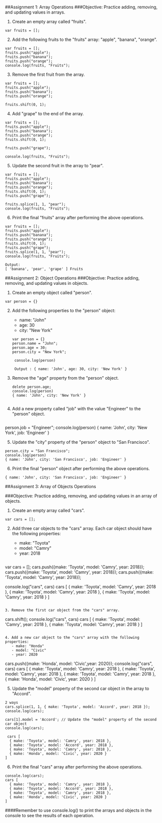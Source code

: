 ##Assignment 1: Array Operations
###Objective: Practice adding, removing, and updating values in arrays.

1. Create an empty array called "fruits".
```
var fruits = [];
```
2. Add the following fruits to the "fruits" array: "apple", "banana", "orange".

```
var fruits = [];
fruits.push("apple");
fruits.push("banana");
fruits.push("orange");
console.log(fruits, "Fruits");
```

3. Remove the first fruit from the array.

```
var fruits = [];
fruits.push("apple");
fruits.push("banana");
fruits.push("orange");

fruits.shift(0, 1);
```

4. Add "grape" to the end of the array.
```
var fruits = [];
fruits.push("apple");
fruits.push("banana");
fruits.push("orange");
fruits.shift(0, 1);

fruits.push("grape");

console.log(fruits, "Fruits");
```

5. Update the second fruit in the array to "pear".
```
var fruits = [];
fruits.push("apple");
fruits.push("banana");
fruits.push("orange");
fruits.shift(0, 1);
fruits.push("grape");

fruits.splice(1, 1, "pear");
console.log(fruits, "Fruits");
```

6. Print the final "fruits" array after performing the above operations.

```
var fruits = [];
fruits.push("apple");
fruits.push("banana");
fruits.push("orange");
fruits.shift(0, 1);
fruits.push("grape");
fruits.splice(1, 1, "pear");
console.log(fruits, "Fruits");

Output:
[ 'banana', 'pear', 'grape' ] Fruits
```

##Assignment 2: Object Operations
###Objective: Practice adding, removing, and updating values in objects.

1. Create an empty object called "person".
```
var person = {}
```

2. Add the following properties to the "person" object:
   - name: "John"
   - age: 30
   - city: "New York"

   ```
   var person = {}
   person.name = "John";
   person.age = 30;
   person.city = "New York";

    console.log(person)

    Output : { name: 'John', age: 30, city: 'New York' }

   ```

3. Remove the "age" property from the "person" object.

   ```
   delete person.age;
   console.log(person)
   { name: 'John', city: 'New York' }
    
   ```

4. Add a new property called "job" with the value "Engineer" to the "person" object.

   ```
person.job = "Engineer";
console.log(person)
{ name: 'John', city: 'New York', job: 'Engineer' }
   
   

5. Update the "city" property of the "person" object to "San Francisco".

```
person.city = "San Francisco";
console.log(person)
{ name: 'John', city: 'San Francisco', job: 'Engineer' }

```
6. Print the final "person" object after performing the above operations.

```
{ name: 'John', city: 'San Francisco', job: 'Engineer' }

```

##Assignment 3: Array of Objects Operations

###Objective: Practice adding, removing, and updating values in an array of objects.


1. Create an empty array called "cars".

```
var cars = [];

```

2. Add three car objects to the "cars" array. Each car object should have the following properties:
   - make: "Toyota"
   - model: "Camry"
   - year: 2018

   ```
  var cars = [];
  cars.push({make: 'Toyota', model: 'Camry', year: 2018});
  cars.push({make: 'Toyota', model: 'Camry', year: 2018});
  cars.push({make: 'Toyota', model: 'Camry', year: 2018});

  console.log("cars", cars)
  cars [
  { make: 'Toyota', model: 'Camry', year: 2018 },
  { make: 'Toyota', model: 'Camry', year: 2018 },
  { make: 'Toyota', model: 'Camry', year: 2018 }
       ]

   ```

3. Remove the first car object from the "cars" array.

```
cars.shift();
 console.log("cars", cars)
  cars [
  { make: 'Toyota', model: 'Camry', year: 2018 },
  { make: 'Toyota', model: 'Camry', year: 2018 }
       ]
```

4. Add a new car object to the "cars" array with the following properties:
   - make: "Honda"
   - model: "Civic"
   - year: 2020

   ```
cars.push({make: 'Honda', model: 'Civic',year: 2020});
 console.log("cars", cars)
 cars [
  { make: 'Toyota', model: 'Camry', year: 2018 },
  { make: 'Toyota', model: 'Camry', year: 2018 },
  { make: 'Toyota', model: 'Camry', year: 2018 },
  { make: 'Honda', model: 'Civic', year: 2020 }
]


5. Update the "model" property of the second car object in the array to "Accord".

```
2 ways
cars.splice(1, 1, { make: 'Toyota', model: 'Accord', year: 2018 });
console.log(cars);

cars[1].model = 'Accord'; // Update the "model" property of the second car object
console.log(cars);

 cars [
  { make: 'Toyota', model: 'Camry', year: 2018 },
  { make: 'Toyota', model: 'Accord', year: 2018 },
  { make: 'Toyota', model: 'Camry', year: 2018 },
  { make: 'Honda', model: 'Civic', year: 2020 }
]
```

6. Print the final "cars" array after performing the above operations.
```
console.log(cars);
cars [
  { make: 'Toyota', model: 'Camry', year: 2018 },
  { make: 'Toyota', model: 'Accord', year: 2018 },
  { make: 'Toyota', model: 'Camry', year: 2018 },
  { make: 'Honda', model: 'Civic', year: 2020 }
]
```

####Remember to use console.log() to print the arrays and objects in the console to see the results of each operation.

